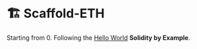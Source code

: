 # 🏗 Scaffold-ETH

Starting from 0. Following the [Hello World](https://solidity-by-example.org/hello-world) **Solidity by Example**.